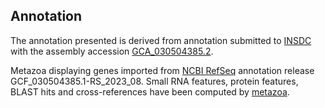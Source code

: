 **Annotation**
----------

The annotation presented is derived from annotation submitted to
[INSDC](http://www.insdc.org) with the assembly accession [GCA\_030504385.2](http://www.ebi.ac.uk/ena/data/view/GCA_030504385.2).

Metazoa displaying genes imported from [NCBI RefSeq](https://www.ncbi.nlm.nih.gov/genome/annotation_euk/Musca_domestica/GCF_030504385.1-RS_2023_08.html) annotation release GCF_030504385.1-RS_2023_08.
Small RNA features, protein features, BLAST hits and cross-references have been
computed by [metazoa](https://metazoa.ensembl.org/info/genome/annotation/index.html).
